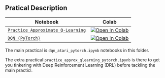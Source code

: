 ## Pratical Description

| Notebook                                         | Colab                                                                                                                                                                                                    |
| ------------------------------------------------ | -------------------------------------------------------------------------------------------------------------------------------------------------------------------------------------------------------- |
| [`Practice Approximate Q-Learning`](./practice_approx_qlearning_pytorch.ipynb) | [![Open In Colab](https://colab.research.google.com/assets/colab-badge.svg)](https://colab.research.google.com/github/ldmirl/llp131-practicals/blob/master/session02_model_free/practice_approx_qlearning_pytorch.ipynb)         |
| [`DQN (PyTorch)`](./dqn_atari_pytorch.ipynb)       | [![Open In Colab](https://colab.research.google.com/assets/colab-badge.svg)](https://colab.research.google.com/github/ldmirl/llp131-practicals/blob/master/session02_model_free/dqn_atari_pytorch.ipynb)    |

The main practical is `dqn_atari_pytorch.ipynb` notebooks in this folder.

The extra practical `practice_approx_qlearning_pytorch.ipynb` is there to get you tinkering with Deep Reinforcement Learning (DRL) before tackling the main practicl.
